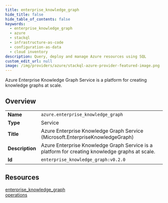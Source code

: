 ```yaml
---
title: enterprise_knowledge_graph
hide_title: false
hide_table_of_contents: false
keywords:
  - enterprise_knowledge_graph
  - azure
  - stackql
  - infrastructure-as-code
  - configuration-as-data
  - cloud inventory
description: Query, deploy and manage Azure resources using SQL
custom_edit_url: null
image: /img/providers/azure/stackql-azure-provider-featured-image.png
---
```

Azure Enterprise Knowledge Graph Service is a platform for creating knowledge graphs at scale.  
    

## Overview
<table><tbody>
<tr><td><b>Name</b></td><td><code>azure.enterprise_knowledge_graph</code></td></tr>
<tr><td><b>Type</b></td><td>Service</td></tr>
<tr><td><b>Title</b></td><td>Azure Enterprise Knowledge Graph Service (Microsoft.EnterpriseKnowledgeGraph)</td></tr>
<tr><td><b>Description</b></td><td>Azure Enterprise Knowledge Graph Service is a platform for creating knowledge graphs at scale.</td></tr>
<tr><td><b>Id</b></td><td><code>enterprise_knowledge_graph:v0.2.0</code></td></tr>
</tbody></table>

## Resources
<div class="row">
<div class="providerDocColumn">
<a href="/providers/azure/enterprise_knowledge_graph/enterprise_knowledge_graph/">enterprise_knowledge_graph</a><br />
</div>
<div class="providerDocColumn">
<a href="/providers/azure/enterprise_knowledge_graph/operations/">operations</a><br />
</div>
</div>
